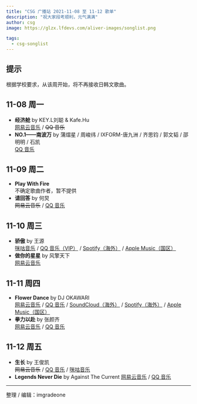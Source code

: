 ```yaml
---
title: "CSG 广播站 2021-11-08 至 11-12 歌单"
description: "祝大家段考顺利，元气满满"
author: csg
image: https://glzx.lfdevs.com/aliver-images/songlist.png

tags:
  - csg-songlist
---
```


## 提示
根据学校要求，从该周开始，将不再接收日韩文歌曲。

## 11-08 周一

- **经济舱** by KEY.L刘聪 & Kafe.Hu  
  [网易云音乐](https://music.163.com/song?id=1492049185) / ~~QQ 音乐~~
- **NO.1——南波万** by 蒲熠星 / 周峻纬 / IXFORM-唐九洲 / 齐思钧 / 郭文韬 / 邵明明 / 石凯  
  [QQ 音乐](https://y.qq.com/n/ryqq/songDetail/000NAyGB1azhLQ)

## 11-09 周二

- **Play With Fire**  
  不确定歌曲作者，暂不提供  
- **请回答** by 何炅  
  ~~网易云音乐~~ / [QQ 音乐](https://y.qq.com/n/ryqq/songDetail/002FqKxj4LeBtc)

## 11-10 周三

- **骄傲** by 王源  
  [咪咕音乐](https://music.migu.cn/v3/music/song/69906200022) / [QQ 音乐（VIP）](https://y.qq.com/n/ryqq/songDetail/003QMt9F3WhmXS) / [Spotify（海外）](https://open.spotify.com/track/7pOVw0eTfVqdBWdjfcZpcc) / [Apple Music（国区）](https://music.apple.com/cn/album/骄傲/1549126171?i=1549126172)
- **做你的星星** by 风擎天下  
  [网易云音乐](https://music.163.com/song?id=1484163081)

## 11-11 周四

- **Flower Dance** by DJ OKAWARI  
  [网易云音乐](https://music.163.com/song?id=1860135779) / [QQ 音乐](https://y.qq.com/n/ryqq/songDetail/003AepR40yJdm8) / [SoundCloud（海外）](https://soundcloud.com/djokawari/flower-dance) / [Spotify（海外）](https://open.spotify.com/track/19HcN1Y0rv33YSwERAlFhZ) / [Apple Music（国区）](https://music.apple.com/cn/album/flower-dance/392228011?i=392228034)
- **拳力以赴** by 张颜齐  
  [网易云音乐](https://music.163.com/song?id=1875908742) / [QQ 音乐](https://y.qq.com/n/ryqq/songDetail/0020ovFd1NlclY)

## 11-12 周五

- **生长** by 王俊凯  
  ~~网易云音乐~~ / [QQ 音乐](https://y.qq.com/n/ryqq/songDetail/001b27bh1na0hB) / [咪咕音乐](https://music.migu.cn/v3/music/song/69909900051)
- **Legends Never Die** by Against The Current
  [网易云音乐](https://music.163.com/song?id=506196018) / [QQ 音乐](https://y.qq.com/n/ryqq/songDetail/00394z9S2ciPAD)

---

整理 / 编辑：imgradeone
